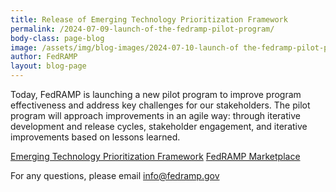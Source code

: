 ```yaml
---
title: Release of Emerging Technology Prioritization Framework
permalink: /2024-07-09-launch-of-the-fedramp-pilot-program/
body-class: page-blog
image: /assets/img/blog-images/2024-07-10-launch-of the-fedramp-pilot-program.png
author: FedRAMP
layout: blog-page
---
```

Today, FedRAMP is launching a new pilot program to improve program effectiveness and address key challenges for our stakeholders. The pilot program will approach improvements in an agile way: through iterative development and release cycles, stakeholder engagement, and iterative improvements based on lessons learned.  

<a href="{{site.baseurl}}/et-framework/" target="_blank" rel="noopener noreferrer">Emerging Technology Prioritization Framework</a> <a href="https://marketplace.fedramp.gov/products" target="_blank" rel="noopener noreferrer">FedRAMP Marketplace</a>

For any questions, please email <a href="mailto:info@fedramp.gov" target="_blank" rel="noopener noreferrer">info@fedramp.gov</a>
